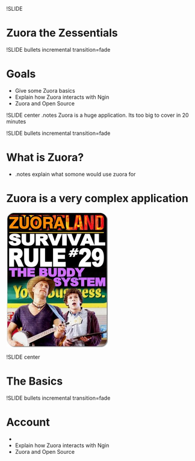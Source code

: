 !SLIDE
# Zuora the Zessentials

!SLIDE bullets incremental transition=fade

# Goals
* Give some Zuora basics
* Explain how Zuora interacts with Ngin
* Zuora and Open Source

!SLIDE center .notes Zuora is a huge application. Its too big to cover in 20 minutes

!SLIDE bullets incremental transition=fade

# What is Zuora?
* .notes explain what somone would use zuora for

# Zuora is a very complex application
![Z-Land](zland.jpg)

!SLIDE center

# The Basics


!SLIDE bullets incremental transition=fade

# Account
*
* Explain how Zuora interacts with Ngin
* Zuora and Open Source

